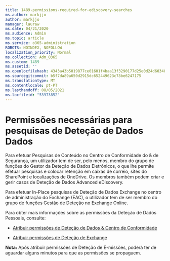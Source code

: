 ```yaml
---
title: 1489-permissions-required-for-ediscovery-searches
ms.author: markjjo
author: markjjo
manager: lauraw
ms.date: 04/21/2020
ms.audience: Admin
ms.topic: article
ms.service: o365-administration
ROBOTS: NOINDEX, NOFOLLOW
localization_priority: Normal
ms.collection: Adm_O365
ms.custom: 1489
ms.assetid: ''
ms.openlocfilehash: 4343a43b5019877ce01601f4baa13f3290177d25e0d24d6034858205966f5f35
ms.sourcegitcommit: b5f7da89a650d2915dc652449623c78be6247175
ms.translationtype: MT
ms.contentlocale: pt-PT
ms.lasthandoff: 08/05/2021
ms.locfileid: "53973852"
---
```

# <a name="permissions-required-for-ediscovery-searches"></a>Permissões necessárias para pesquisas de Deteção de Dados Dados

Para efetuar Pesquisas de Conteúdo no Centro de Conformidade do & de Segurança, um utilizador tem de ser, pelo menos, membro do grupo de funções do Gestor da Deteção de Dados Eletrónicos, o que lhe permite efetuar pesquisas e colocar retenção em caixas de correio, sites do SharePoint e localizações de OneDrive. Os membros também podem criar e gerir casos de Deteção de Dados Advanced eDiscovery.

Para efetuar In-Place pesquisas de Deteção de Dados Exchange no centro de administração do Exchange (EAC), o utilizador tem de ser membro do grupo de funções Gestão de Deteção no Exchange Online.

Para obter mais informações sobre as permissões da Deteção de Dados Pessoais, consulte: 

- [Atribuir permissões de Deteção de Dados & Centro de Conformidade](https://docs.microsoft.com/microsoft-365/compliance/assign-ediscovery-permissions)

- [Atribuir permissões de Deteção de Exchange](https://docs.microsoft.com/exchange/security-and-compliance/in-place-ediscovery/assign-ediscovery-permissions)

**Nota:** Após atribuir permissões de Deteção de E-missões, poderá ter de aguardar alguns minutos para que as permissões se propaguem.
